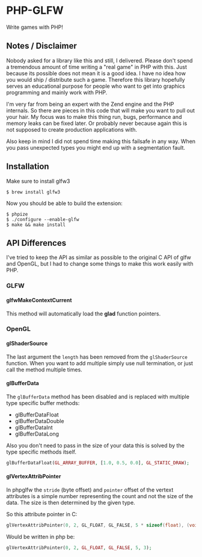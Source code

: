 # PHP-GLFW

Write games with PHP! 



## Notes / Disclaimer

Nobody asked for a library like this and still, I delivered. Please don't spend a tremendous amount of time writing a "real game" in PHP with this. Just because its possible does not mean it is a good idea. I have no idea how you would ship / distribute such a game. Therefore this library hopefully serves an educational purpose for people who want to get into graphics programming and mainly work with PHP.

I'm very far from being an expert with the Zend engine and the PHP internals. So there are pieces in this code that will make you want to pull out your hair. My focus was to make this thing run, bugs, performance and memory leaks can be fixed later. Or probably never because again this is not supposed to create production applications with.

Also keep in mind I did not spend time making this failsafe in any way. When you pass unexpected types you might end up with a segmentation fault.

## Installation

Make sure to install glfw3 

```
$ brew install glfw3 
```

Now you should be able to build the extension:

```
$ phpize
$ ./configure --enable-glfw
$ make && make install
```

## API Differences

I've tried to keep the API as similar as possible to the original C API of glfw and OpenGL, but I had to change some things to make this work easily with PHP. 

### GLFW 

#### glfwMakeContextCurrent

This method will automatically load the **glad** function pointers.

### OpenGL

#### glShaderSource

The last argument the `length` has been removed from the `glShaderSource` function. When you want to add multiple simply use null termination, or just call the method multiple times.

#### glBufferData

The `glBufferData` method has been disabled and is replaced with multiple type specific buffer methods:
 
 * glBufferDataFloat
 * glBufferDataDouble
 * glBufferDataInt
 * glBufferDataLong

Also you don't need to pass in the size of your data this is solved by the type specific methods itself.

```php
glBufferDataFloat(GL_ARRAY_BUFFER, [1.0, 0.5, 0.0], GL_STATIC_DRAW);
``` 

#### glVertexAttribPointer

In phpglfw the `stride` (byte offset) and `pointer` offset of the vertext attributes is a simple number representing the count and not the size of the data. The size is then determined by the given type.

So this attribute pointer in C:

```c
glVertexAttribPointer(0, 2, GL_FLOAT, GL_FALSE, 5 * sizeof(float), (void*)(3 * sizeof(float)));
```

Would be written in php be:

```php
glVertexAttribPointer(0, 2, GL_FLOAT, GL_FALSE, 5, 3);
```

